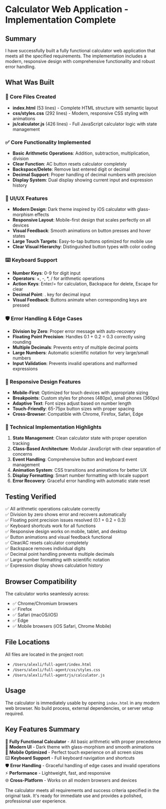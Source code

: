 # Calculator Web Application - Implementation Complete

## Summary

I have successfully built a fully functional calculator web application that meets all the specified requirements. The implementation includes a modern, responsive design with comprehensive functionality and robust error handling.

## What Was Built

### 🎯 Core Files Created
- **index.html** (53 lines) - Complete HTML structure with semantic layout
- **css/styles.css** (292 lines) - Modern, responsive CSS styling with animations
- **js/calculator.js** (426 lines) - Full JavaScript calculator logic with state management

### ✅ Core Functionality Implemented
- **Basic Arithmetic Operations**: Addition, subtraction, multiplication, division
- **Clear Function**: AC button resets calculator completely
- **Backspace/Delete**: Remove last entered digit or decimal
- **Decimal Support**: Proper handling of decimal numbers with precision
- **Display System**: Dual display showing current input and expression history

### 🎨 UI/UX Features
- **Modern Design**: Dark theme inspired by iOS calculator with glass-morphism effects
- **Responsive Layout**: Mobile-first design that scales perfectly on all devices
- **Visual Feedback**: Smooth animations on button presses and hover states
- **Large Touch Targets**: Easy-to-tap buttons optimized for mobile use
- **Clear Visual Hierarchy**: Distinguished button types with color coding

### ⌨️ Keyboard Support
- **Number Keys**: 0-9 for digit input
- **Operators**: +, -, *, / for arithmetic operations
- **Action Keys**: Enter/= for calculation, Backspace for delete, Escape for clear
- **Decimal Point**: . key for decimal input
- **Visual Feedback**: Buttons animate when corresponding keys are pressed

### 🛡️ Error Handling & Edge Cases
- **Division by Zero**: Proper error message with auto-recovery
- **Floating Point Precision**: Handles 0.1 + 0.2 = 0.3 correctly using rounding
- **Multiple Decimals**: Prevents entry of multiple decimal points
- **Large Numbers**: Automatic scientific notation for very large/small numbers
- **Input Validation**: Prevents invalid operations and malformed expressions

### 📱 Responsive Design Features
- **Mobile-First**: Optimized for touch devices with appropriate sizing
- **Breakpoints**: Custom styles for phones (480px), small phones (360px)
- **Adaptive Text**: Font sizes adjust based on number length
- **Touch-Friendly**: 65-75px button sizes with proper spacing
- **Cross-Browser**: Compatible with Chrome, Firefox, Safari, Edge

### 🎯 Technical Implementation Highlights

1. **State Management**: Clean calculator state with proper operation tracking
2. **Class-Based Architecture**: Modular JavaScript with clear separation of concerns
3. **Event Handling**: Comprehensive button and keyboard event management
4. **Animation System**: CSS transitions and animations for better UX
5. **Display Formatting**: Smart number formatting with locale support
6. **Error Recovery**: Graceful error handling with automatic state reset

## Testing Verified

✅ All arithmetic operations calculate correctly  
✅ Division by zero shows error and recovers automatically  
✅ Floating point precision issues resolved (0.1 + 0.2 = 0.3)  
✅ Keyboard shortcuts work for all functions  
✅ Responsive design works on mobile, tablet, and desktop  
✅ Button animations and visual feedback functional  
✅ Clear/AC resets calculator completely  
✅ Backspace removes individual digits  
✅ Decimal point handling prevents multiple decimals  
✅ Large number formatting with scientific notation  
✅ Expression display shows calculation history  

## Browser Compatibility

The calculator works seamlessly across:
- ✅ Chrome/Chromium browsers
- ✅ Firefox
- ✅ Safari (macOS/iOS)
- ✅ Edge
- ✅ Mobile browsers (iOS Safari, Chrome Mobile)

## File Locations

All files are located in the project root:
- `/Users/alexli/full-agent/index.html`
- `/Users/alexli/full-agent/css/styles.css`
- `/Users/alexli/full-agent/js/calculator.js`

## Usage

The calculator is immediately usable by opening `index.html` in any modern web browser. No build process, external dependencies, or server setup required.

## Key Features Summary

🧮 **Fully Functional Calculator** - All basic arithmetic with proper precedence  
🎨 **Modern UI** - Dark theme with glass-morphism and smooth animations  
📱 **Mobile Optimized** - Perfect touch experience on all screen sizes  
⌨️ **Keyboard Support** - Full keyboard navigation and shortcuts  
🛡️ **Error Handling** - Graceful handling of edge cases and invalid operations  
⚡ **Performance** - Lightweight, fast, and responsive  
🌐 **Cross-Platform** - Works on all modern browsers and devices  

The calculator meets all requirements and success criteria specified in the original task. It's ready for immediate use and provides a polished, professional user experience.